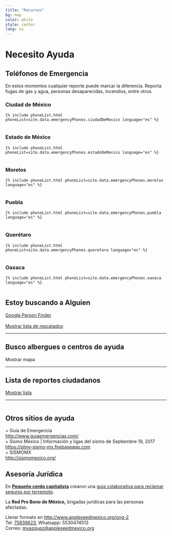 ```yaml
---
title: "Recursos"
bg: map
color: white
style: center
lang: es
---
```

<div class="row">
  <h1 class="title">Necesito <span class="black">Ayuda</span></h1>
</div>
<div class="row">
  <h2 class="subtitle pink">Teléfonos de Emergencia</h2>
  En estos momentos cualquier reporte puede marcar la diferencia. Reporta fugas de gas y agua, personas desaparecidas, incendios, entre otros.
</div>
<div class="row">
  <div class="column one-half">
    <h3>Ciudad de México</h3>

    {% include phoneList.html phoneList=site.data.emergencyPhones.ciudadDeMexico language="es" %}
  </div>
  <div class="column one-half">
    <h3>Estado de México</h3>

    {% include phoneList.html phoneList=site.data.emergencyPhones.estadoDeMexico language="es" %}
  </div>
</div>
<div class="row">
  <div class="column one-half">
    <h3>Morelos</h3>

    {% include phoneList.html phoneList=site.data.emergencyPhones.morelos language="es" %}
  </div>
  <div class="column one-half">
    <h3>Puebla</h3>

    {% include phoneList.html phoneList=site.data.emergencyPhones.puebla language="es" %}
  </div>
</div>
<div class="row">
  <div class="column one-half">
    <h3>Querétaro</h3>

    {% include phoneList.html phoneList=site.data.emergencyPhones.queretaro language="es" %}
  </div>
  <div class="column one-half">
    <h3>Oaxaca</h3>

    {% include phoneList.html phoneList=site.data.emergencyPhones.oaxaca language="es" %}
  </div>
</div>

<div class="row">
	<h2 class="subtitle pink">Estoy buscando a Alguien</h2>
	<div class="icontain">
		<a class="btn" href="https://google.org/personfinder/2017-puebla-mexico-earthquake" target="_blank" rel="noopener noreferrer">Google Person Finder</a>
		<br>
		<br>
		<a class="btn" href="#" id="rescued-sheet-container-btn">Mostrar lista de rescatados</a>
	</div>
</div>
<div class="row">
	<div id="rescued-sheet-container"></div>
</div>
<div class="row">
    <hr class="section-line">
		<h2 class="subtitle pink">Busco albergues o centros de ayuda</h2>
		<div class="icontain">
			<div id="critical-zones-container">
				<a class="btn " id="critical-zones-btn">Mostrar mapa</a>
			</div>
		</div>
</div>
<div class="row" id="reports-sheet-container">
  <hr class="section-line">
	<h2 class="subtitle pink">Lista de reportes ciudadanos</h2>
	<a class="btn" href="#" id="reports-sheet-container-btn">Mostrar lista</a>
</div>
<hr class="section-line">
<div class="row">
  <div class="one-half column">
		<h2 class="subtitle pink">Otros sitios de ayuda</h2>
		+ Guía de Emergencia<br>
		<a target="_blank" rel="noopener noreferrer" href="http://www.guiaemergencias.com/">http://www.guiaemergencias.com/</a> <br>
		+ Sismo México | Información y ligas del sismo de Septiembre 19, 2017<br>
		<a target="_blank" rel="noopener noreferrer" href="https://pliny-sismo-mx.firebaseapp.com">https://pliny-sismo-mx.firebaseapp.com</a><br>
		+ SISMOMX<br>
		<a target="_blank" rel="noopener noreferrer" href="http://sismomexico.org/">http://sismomexico.org/</a><br>
	</div>
	<div class="one-half column">
		<h2 class="subtitle pink">Asesoría Jurídica</h2>
		<p>  En <a href="http://www.pequenocerdocapitalista.com/guia-reclamar-seguros-terremoto/" target="_blank"><strong>Pequeño cerdo capitalista</strong></a> crearon una <a href="https://www.dropbox.com/s/pedizh9i2jivh3c/Guía%20para%20reclamar%20seguros%20por%20terremoto%20%202017.09.22.pdf?dl=1" target="_blank">guía colaborativa para reclamar seguros por terremoto</a>.
		</p>
		<p> La <strong>Red Pro Bono de México,</strong> brigadas jurídicas para las personas afectadas.</p>
    <p> Llenar formato en <a href="http://www.appleseedmexico.org/ong-2" target="_blank">http://www.appleseedmexico.org/ong-2</a><br>
			Tel: <a href="tel:75839623">75839623</a>, Whatsapp: 5530474513<br>
      Correo: <a href="mailto:mvazquez@appleseedmexico.org">mvazquez@appleseedmexico.org</a>
		</p>
	</div>
</div>

